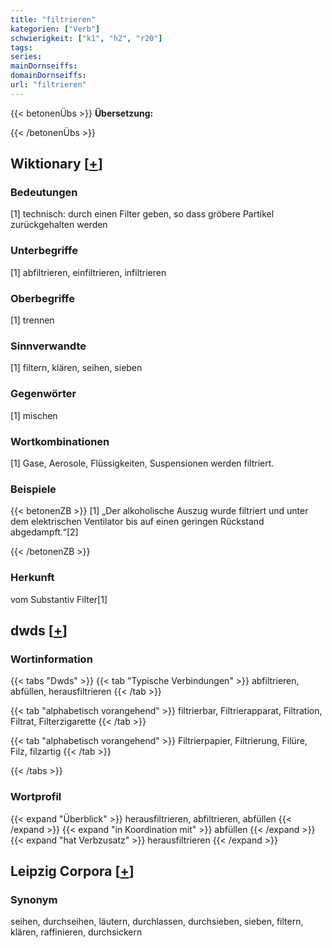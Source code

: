 ```yaml
---
title: "filtrieren"
kategorien: ["Verb"]
schwierigkeit: ["k1", "h2", "r20"]
tags:
series:
mainDornseiffs:
domainDornseiffs:
url: "filtrieren"
---
```


{{< betonenÜbs >}}
**Übersetzung:**  
  
{{< /betonenÜbs >}}

## Wiktionary [[+](https://de.wiktionary.org/wiki/filtrieren)]

### Bedeutungen
[1] technisch: durch einen Filter geben, so dass gröbere Partikel zurückgehalten werden  

### Unterbegriffe
[1] abfiltrieren, einfiltrieren, infiltrieren  

### Oberbegriffe
[1] trennen  

### Sinnverwandte
[1] filtern, klären, seihen, sieben  

### Gegenwörter
[1] mischen  

### Wortkombinationen
[1] Gase, Aerosole, Flüssigkeiten, Suspensionen werden filtriert.  

### Beispiele
{{< betonenZB >}}
[1] „Der alkoholische Auszug wurde filtriert und unter dem elektrischen Ventilator bis auf einen geringen Rückstand abgedampft.“[2]  

{{< /betonenZB >}}
### Herkunft
vom Substantiv Filter[1]  



## dwds [[+](https://www.dwds.de/wb/filtrieren)]

### Wortinformation
{{< tabs "Dwds" >}}
{{< tab "Typische Verbindungen" >}}
abfiltrieren, abfüllen, herausfiltrieren
{{< /tab >}}

{{< tab "alphabetisch vorangehend" >}}
filtrierbar, Filtrierapparat, Filtration, Filtrat, Filterzigarette
{{< /tab >}}

{{< tab "alphabetisch vorangehend" >}}
Filtrierpapier, Filtrierung, Filüre, Filz, filzartig
{{< /tab >}}

{{< /tabs >}}

### Wortprofil
{{< expand "Überblick" >}} herausfiltrieren, abfiltrieren, abfüllen {{< /expand >}}
{{< expand "in Koordination mit" >}} abfüllen {{< /expand >}}
{{< expand "hat Verbzusatz" >}} herausfiltrieren {{< /expand >}}

## Leipzig Corpora [[+](https://corpora.uni-leipzig.de/en/res?word=filtrieren&corpusId=deu_newscrawl-public_2018)]


### Synonym
seihen, durchseihen, läutern, durchlassen, durchsieben, sieben, filtern, klären, raffinieren, durchsickern

